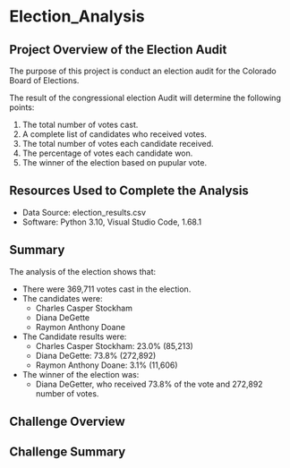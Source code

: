 # Election_Analysis
## Project Overview of the Election Audit
The purpose of this project is conduct an election audit for the Colorado Board of Elections. 

The result of the congressional election Audit will determine the following points: 

  1. The total number of votes cast.
  2. A complete list of candidates who received votes. 
  3. The total number of votes each candidate received.
  4. The percentage of votes each candidate won. 
  5. The winner of the election based on pupular vote. 

## Resources Used to Complete the Analysis
  * Data Source: election_results.csv
  * Software: Python 3.10, Visual Studio Code, 1.68.1

## Summary
The analysis of the election shows that:
  * There were 369,711 votes cast in the election.
  * The candidates were:
      * Charles Casper Stockham
      * Diana DeGette
      * Raymon Anthony Doane
  * The Candidate results were:
      * Charles Casper Stockham: 23.0% (85,213)
      * Diana DeGette: 73.8% (272,892)
      * Raymon Anthony Doane: 3.1% (11,606) 
  * The winner of the election was:
      * Diana DeGetter, who received 73.8% of the vote and 272,892 number of votes. 

## Challenge Overview

## Challenge Summary
